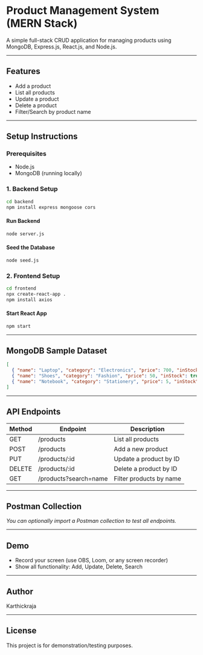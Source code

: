 # Product Management System (MERN Stack)

A simple full-stack CRUD application for managing products using MongoDB, Express.js, React.js, and Node.js.

---

## Features
- Add a product
- List all products
- Update a product
- Delete a product
- Filter/Search by product name

---



## Setup Instructions

### Prerequisites
- Node.js
- MongoDB (running locally)

### 1. Backend Setup
```bash
cd backend
npm install express mongoose cors
```

#### Run Backend
```bash
node server.js
```

#### Seed the Database
```bash
node seed.js
```

### 2. Frontend Setup
```bash
cd frontend
npx create-react-app .
npm install axios
```

#### Start React App
```bash
npm start
```

---

## MongoDB Sample Dataset
```json
[
  { "name": "Laptop", "category": "Electronics", "price": 700, "inStock": true },
  { "name": "Shoes", "category": "Fashion", "price": 50, "inStock": true },
  { "name": "Notebook", "category": "Stationery", "price": 5, "inStock": false }
]
```

---

## API Endpoints
| Method | Endpoint | Description |
|--------|----------|-------------|
| GET    | /products         | List all products |
| POST   | /products         | Add a new product |
| PUT    | /products/:id     | Update a product by ID |
| DELETE | /products/:id     | Delete a product by ID |
| GET    | /products?search=name | Filter products by name |

---

## Postman Collection
*You can optionally import a Postman collection to test all endpoints.*

---

## Demo
- Record your screen (use OBS, Loom, or any screen recorder)
- Show all functionality: Add, Update, Delete, Search

---

## Author
Karthickraja

---

## License
This project is for demonstration/testing purposes.